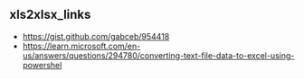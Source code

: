 
## xls2xlsx_links

* https://gist.github.com/gabceb/954418
* https://learn.microsoft.com/en-us/answers/questions/294780/converting-text-file-data-to-excel-using-powershel
